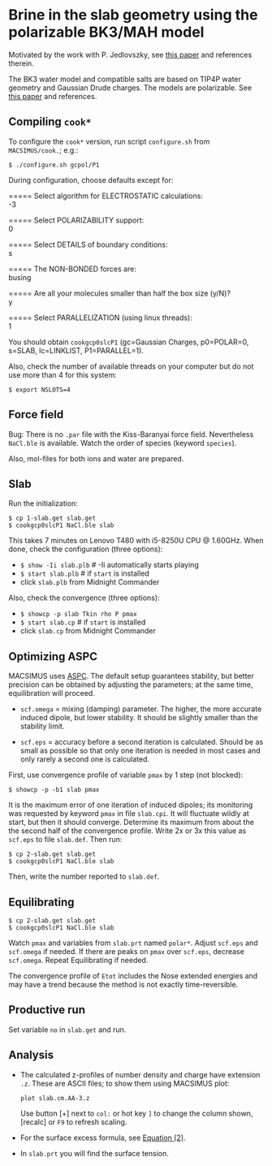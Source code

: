 # Brine in the slab geometry using the polarizable BK3/MAH model

Motivated by the work with P. Jedlovszky, see [this paper](https://doi.org/10.1021/acs.jpcb.3c02641) and references therein.

The BK3 water model and compatible salts are based on TIP4P water geometry and Gaussian Drude charges.  The models are polarizable. See [this paper](http://doi.org/10.1063/1.4895129) and references.

## Compiling `cook*`

To configure the `cook*` version, run script `configure.sh` from `MACSIMUS/cook.`; e.g.:

`$ ./configure.sh gcpol/P1`

During configuration, choose defaults except for:

===== Select algorithm for ELECTROSTATIC calculations:<br >
-3

===== Select POLARIZABILITY support:<br >
0

===== Select DETAILS of boundary conditions:<br >
s

===== The NON-BONDED forces are:<br >
busing

===== Are all your molecules smaller than half the box size (y/N)?<br >
y

===== Select PARALLELIZATION (using linux threads):<br >
1

You should obtain `cookgcp0slcP1` (gc=Gaussian Charges, p0=POLAR=0, s=SLAB, lc=LINKLIST, P1=PARALLEL=1).

Also, check the number of available threads on your computer but do not use more than 4 for this system:

`$ export NSLOTS=4`

## Force field

Bug: There is no `.par` file with the  Kiss-Baranyai force field.
Nevertheless `NaCl.ble` is available.
Watch the order of species (keyword `species`).

Also, mol-files for both ions and water are prepared.

## Slab

Run the initialization:

`$ cp 1-slab.get slab.get`<br >
`$ cookgcp0slcP1 NaCl.ble slab`

This takes 7 minutes on Lenovo T480 with i5-8250U CPU @ 1.60GHz.
When done, check the configuration (three options):

* `$ show -Ii slab.plb` # -Ii automatically starts playing
* `$ start slab.plb` # if `start` is installed
* click `slab.plb` from Midnight Commander

Also, check the convergence (three options):

* `$ showcp -p slab Tkin rho P pmax`
* `$ start slab.cp` # if `start` is installed
* click `slab.cp` from Midnight Commander

## Optimizing ASPC

MACSIMUS uses [ASPC](https://doi.org/10.1002/jcc.10385). The default setup guarantees stability, but better precision can be obtained by adjusting the parameters; at the same time, equilibration will proceed.

* `scf.omega` = mixing (damping) parameter. The higher, the more accurate induced dipole, but lower stability. It should be slightly smaller than the stability limit.

* `scf.eps` = accuracy before a second iteration is calculated.  Should be as small as possible so that only one iteration is needed in most cases and only rarely a second one is calculated.

First, use convergence profile of variable `pmax` by 1 step (not blocked):

`$ showcp -p -b1 slab pmax`

It is the maximum error of one iteration of induced dipoles; its monitoring was requested by keyword `pmax` in file `slab.cpi`.  It will fluctuate wildly at start, but then it should converge.  Determine its maximum from about the the second half of the convergence profile.  Write 2x or 3x this value as `scf.eps` to file `slab.def`. Then run:

`$ cp 2-slab.get slab.get`<br />
`$ cookgcp0slcP1 NaCl.ble slab`

Then, write the number reported to `slab.def`.

## Equilibrating

`$ cp 2-slab.get slab.get`<br >
`$ cookgcp0slcP1 NaCl.ble slab`

Watch `pmax` and variables from `slab.prt` named `polar*`. Adjust `scf.eps` and `scf.omega` if needed. If there are peaks on `pmax` over `scf.eps`, decrease `scf.omega`.  Repeat Equilibrating if needed.

The convergence profile of `Etot` includes the Nose extended energies and may have a trend because the method is not exactly time-reversible.

## Productive run

Set variable `no` in `slab.get` and run.

## Analysis

* The calculated z-profiles of number density and charge have extension `.z`. These are ASCII files; to show them using MACSIMUS plot:

  `plot slab.cm.AA-3.z`

  Use button [+] next to `col:` or hot key `]` to change the column shown, [recalc] or `F9` to refresh scaling.
  
* For the surface excess formula, see [Equation (2)](https://doi.org/10.1021/acs.jpcb.0c05547).
* In `slab.prt` you will find the surface tension.
